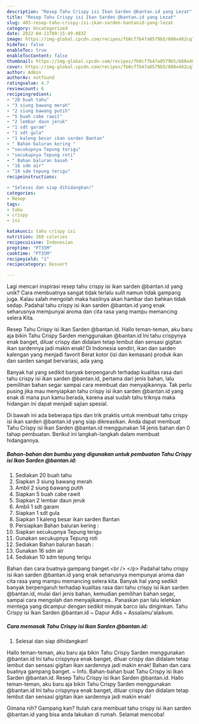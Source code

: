 ```yaml
---
description: "Resep Tahu Crispy isi Ikan Sarden @bantan.id yang Lezat"
title: "Resep Tahu Crispy isi Ikan Sarden @bantan.id yang Lezat"
slug: 403-resep-tahu-crispy-isi-ikan-sarden-bantanid-yang-lezat
category: Uncategorized
date: 2022-04-11T09:15:49.083Z
image: https://img-global.cpcdn.com/recipes/fb0cf7b47a0579b5/680x482cq70/tahu-crispy-isi-ikan-sarden-bantanid-foto-resep-utama.jpg
hideToc: false
enableToc: true
enableTocContent: false
thumbnail: https://img-global.cpcdn.com/recipes/fb0cf7b47a0579b5/680x482cq70/tahu-crispy-isi-ikan-sarden-bantanid-foto-resep-utama.jpg
cover: https://img-global.cpcdn.com/recipes/fb0cf7b47a0579b5/680x482cq70/tahu-crispy-isi-ikan-sarden-bantanid-foto-resep-utama.jpg
author: Admin
authorAv: notfound
ratingvalue: 4.7
reviewcount: 6
recipeingredient:
- "20 buah tahu"
- "3 siung bawang merah"
- "2 siung bawang putih"
- "5 buah cabe rawit"
- "2 lembar daun jeruk"
- "1 sdt garam"
- "1 sdt gula"
- "1 kaleng besar ikan sarden Bantan"
- " Bahan baluran kering "
- "secukupnya Tepung terigu"
- "secukupnya Tepung roti"
- " Bahan baluran basah "
- "16 sdm air"
- "10 sdm tepung terigu"
recipeinstructions:

- "Selesai dan siap dihidangkan!"
categories:
- Resep
tags:
- tahu
- crispy
- isi

katakunci: tahu crispy isi 
nutrition: 169 calories
recipecuisine: Indonesian
preptime: "PT35M"
cooktime: "PT35M"
recipeyield: "1"
recipecategory: Dessert

---
```





Lagi mencari inspirasi resep tahu crispy isi ikan sarden @bantan.id yang unik? Cara membuatnya sangat tidak terlalu sulit namun tidak gampang juga. Kalau salah mengolah maka hasilnya akan hambar dan bahkan tidak sedap. Padahal tahu crispy isi ikan sarden @bantan.id yang enak seharusnya mempunyai aroma dan cita rasa yang mampu memancing selera Kita.





Resep Tahu Crispy isi Ikan Sarden @bantan.id. Hallo teman-teman, aku baru aja bikin Tahu Crispy Sarden menggunakan @bantan.id Ini tahu crispynya enak banget, diluar crispy dan didalam tetap lembut dan sensasi gigitan ikan sardennya jadi makin enak! Di Indonesia sendiri, ikan dan sarden kalengan yang menjadi favorit Berat kotor (isi dan kemasan) produk ikan dan sarden sangat bervariasi, ada yang.

Banyak hal yang sedikit banyak berpengaruh terhadap kualitas rasa dari tahu crispy isi ikan sarden @bantan.id, pertama dari jenis bahan, lalu pemilihan bahan segar sampai cara membuat dan menyajikannya. Tak perlu pusing jika mau menyiapkan tahu crispy isi ikan sarden @bantan.id yang enak di mana pun kamu berada, karena asal sudah tahu triknya maka hidangan ini dapat menjadi sajian spesial.






Di bawah ini ada beberapa tips dan trik praktis untuk membuat tahu crispy isi ikan sarden @bantan.id yang siap dikreasikan. Anda dapat membuat Tahu Crispy isi Ikan Sarden @bantan.id menggunakan 14 jenis bahan dan 0 tahap pembuatan. Berikut ini langkah-langkah dalam membuat hidangannya.

<!--inarticleads1-->

##### Bahan-bahan dan bumbu yang digunakan untuk pembuatan Tahu Crispy isi Ikan Sarden @bantan.id:

1. Sediakan 20 buah tahu
1. Siapkan 3 siung bawang merah
1. Ambil 2 siung bawang putih
1. Siapkan 5 buah cabe rawit
1. Siapkan 2 lembar daun jeruk
1. Ambil 1 sdt garam
1. Siapkan 1 sdt gula
1. Siapkan 1 kaleng besar ikan sarden Bantan
1. Persiapkan  Bahan baluran kering :
1. Siapkan secukupnya Tepung terigu
1. Gunakan secukupnya Tepung roti
1. Sediakan  Bahan baluran basah :
1. Gunakan 16 sdm air
1. Sediakan 10 sdm tepung terigu


Bahan dan cara buatnya gampang banget.&lt;br /&gt; &lt;/p&gt; Padahal tahu crispy isi ikan sarden @bantan.id yang enak seharusnya mempunyai aroma dan cita rasa yang mampu memancing selera kita. Banyak hal yang sedikit banyak berpengaruh terhadap kualitas rasa dari tahu crispy isi ikan sarden @bantan.id, mulai dari jenis bahan, kemudian pemilihan bahan segar, sampai cara mengolah dan menyajikannya.. Panaskan pan lalu lelehkan mentega yang dicampur dengan sedikit minyak barco lalu dinginkan. Tahu Crispy isi Ikan Sarden @bantan.id ~ Dapur Adis ~ Assalamu&#39;alaikum. 

<!--inarticleads2-->

##### Cara memasak Tahu Crispy isi Ikan Sarden @bantan.id:


1. Selesai dan siap dihidangkan!

Hallo teman-teman, aku baru aja bikin Tahu Crispy Sarden menggunakan @bantan.id Ini tahu crispynya enak banget, diluar crispy dan didalam tetap lembut dan sensasi gigitan ikan sardennya jadi makin enak! Bahan dan cara buatnya gampang banget. ~ Info. Bahan-bahan buat Tahu Crispy isi Ikan Sarden @bantan.id. Resep Tahu Crispy isi Ikan Sarden @bantan.id. Hallo teman-teman, aku baru aja bikin Tahu Crispy Sarden menggunakan @bantan.id Ini tahu crispynya enak banget, diluar crispy dan didalam tetap lembut dan sensasi gigitan ikan sardennya jadi makin enak! 

Gimana nih? Gampang kan? Itulah cara membuat tahu crispy isi ikan sarden @bantan.id yang bisa anda lakukan di rumah. Selamat mencoba!
